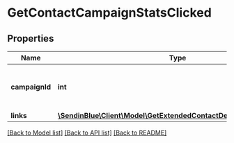 # GetContactCampaignStatsClicked

## Properties
Name | Type | Description | Notes
------------ | ------------- | ------------- | -------------
**campaignId** | **int** | ID of the campaign which generated the event | 
**links** | [**\SendinBlue\Client\Model\GetExtendedContactDetailsStatisticsLinks[]**](GetExtendedContactDetailsStatisticsLinks.md) |  | 

[[Back to Model list]](../../README.md#documentation-for-models) [[Back to API list]](../../README.md#documentation-for-api-endpoints) [[Back to README]](../../README.md)


